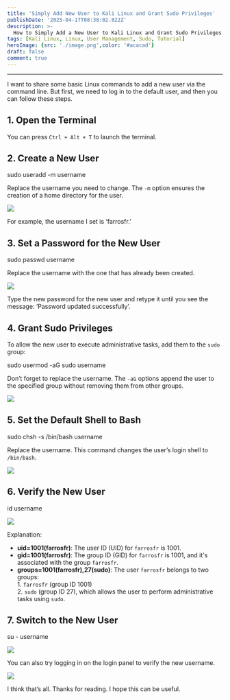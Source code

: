```yaml
---
title: 'Simply Add New User to Kali Linux and Grant Sudo Privileges'
publishDate: '2025-04-17T08:38:02.822Z'
description: >-
  How to Simply Add a New User to Kali Linux and Grant Sudo Privileges | FarrosFR.
tags: [Kali Linux, Linux, User Management, Sudo, Tutorial]
heroImage: {src: './image.png',color: '#acacad'}
draft: false
comment: true
---
```

* * *

I want to share some basic Linux commands to add a new user via the command line. But first, we need to log in to the default user, and then you can follow these steps.

## 1\. Open the Terminal

You can press `Ctrl + Alt + T` to launch the terminal.

## 2\. Create a New User

sudo useradd -m username

Replace the username you need to change. The `-m` option ensures the creation of a home directory for the user.

![](https://cdn-images-1.medium.com/max/800/1*-dsr_lDTyGoyWSoRYS1G6A.png)

For example, the username I set is ‘farrosfr.’

## 3\. Set a Password for the New User

sudo passwd username

Replace the username with the one that has already been created.

![](https://cdn-images-1.medium.com/max/800/1*pNl2TlqedF3_hRdASZGWjQ.png)

Type the new password for the new user and retype it until you see the message: ‘Password updated successfully’.

## 4\. **Grant Sudo Privileges**

To allow the new user to execute administrative tasks, add them to the `sudo` group:

sudo usermod -aG sudo username

Don’t forget to replace the username. The `-aG` options append the user to the specified group without removing them from other groups.

![](https://cdn-images-1.medium.com/max/800/1*BvIlEz28teBul7NoET4y2w.png)

## 5\. **Set the Default Shell to Bash**

sudo chsh -s /bin/bash username

Replace the username. This command changes the user’s login shell to `/bin/bash`.

![](https://cdn-images-1.medium.com/max/800/1*8oMYErwxmJCbQARoHD7kmA.png)

## 6\. **Verify the New User**

id username

![](https://cdn-images-1.medium.com/max/800/1*juLvD8G4OjAkpmwmq9lwrg.png)

Explanation:

*   **uid=1001(farrosfr)**: The user ID (UID) for `farrosfr` is 1001.
*   **gid=1001(farrosfr)**: The group ID (GID) for `farrosfr` is 1001, and it's associated with the group `farrosfr`.
*   **groups=1001(farrosfr),27(sudo)**: The user `farrosfr` belongs to two groups:   
    1\. `farrosfr` (group ID 1001)  
    2\. `sudo` (group ID 27), which allows the user to perform administrative tasks using `sudo`.

## 7\. **Switch to the New User**

su - username

![](https://cdn-images-1.medium.com/max/800/1*F2Gq41quR5oECeZXryh1EA.png)

You can also try logging in on the login panel to verify the new username.

![](https://cdn-images-1.medium.com/max/800/1*2WMesGsTg1eit7Ajk78Osg.png)

I think that’s all. Thanks for reading. I hope this can be useful.
